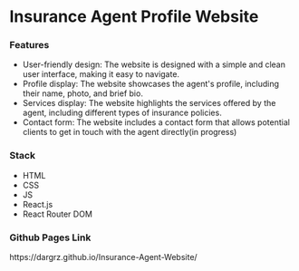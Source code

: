 <h1>Insurance Agent Profile Website</h1>
</hr>
<h3>Features</h3>
<ul>
<li>User-friendly design: The website is designed with a simple and clean user interface, making it easy to navigate.</li>
<li>Profile display: The website showcases the agent's profile, including their name, photo, and brief bio.</li>
<li>Services display: The website highlights the services offered by the agent, including different types of insurance policies.</li>
<li>Contact form: The website includes a contact form that allows potential clients to get in touch with the agent directly(in progress)</li>
</ul>
</hr>
<h3>Stack</h3>
<ul>
<li>HTML</li>
<li>CSS</li>
<li>JS</li>
<li>React.js</li>
<li>React Router DOM</li>
</ul>
</hr>
<h3>Github Pages Link</h3>
<span>https://dargrz.github.io/Insurance-Agent-Website/</span>
